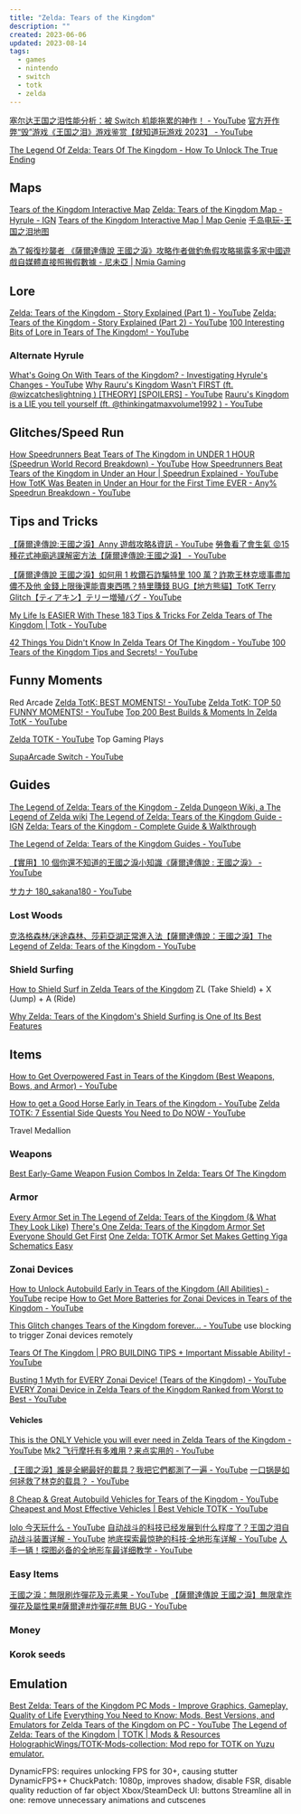 ```yaml
---
title: "Zelda: Tears of the Kingdom"
description: ""
created: 2023-06-06
updated: 2023-08-14
tags:
  - games
  - nintendo
  - switch
  - totk
  - zelda
---
```


[塞尔达王国之泪性能分析：被 Switch 机能拖累的神作！ - YouTube](https://www.youtube.com/watch?v=aBHz767EbO4)
[官方开作弊“毁”游戏《王国之泪》游戏鉴赏【就知道玩游戏 2023】 - YouTube](https://www.youtube.com/watch?v=jjZHRKjXZ84)

[The Legend Of Zelda: Tears Of The Kingdom - How To Unlock The True Ending](https://www.dualshockers.com/zelda-totk-unlock-true-ending/)

## Maps

[Tears of the Kingdom Interactive Map](https://www.zeldadungeon.net/tears-of-the-kingdom-interactive-map/)
[Zelda: Tears of the Kingdom Map - Hyrule - IGN](https://www.ign.com/maps/the-legend-of-zelda-tears-of-the-kingdom/hyrule)
[Tears of the Kingdom Interactive Map | Map Genie](https://mapgenie.io/zelda-tears-of-the-kingdom)
[千岛电玩-王国之泪地图](https://sankeng.qiandaoapp.com/zelda2map/map)

[為了報復抄襲者 《薩爾達傳說 王國之淚》攻略作者做釣魚假攻略揭露多家中國遊戲自媒體直接照搬假數據 - 尼未亞 | Nmia Gaming](https://nmiagaming.com/%E7%82%BA%E4%BA%86%E5%A0%B1%E5%BE%A9%E6%8A%84%E8%A5%B2%E8%80%85-%E8%96%A9%E7%88%BE%E9%81%94%E5%82%B3%E8%AA%AA-%E7%8E%8B%E5%9C%8B%E4%B9%8B%E6%B7%9A%E6%94%BB%E7%95%A5%E4%BD%9C%E8%80%85%E5%81%9A%E9%87%A3/)

## Lore

[Zelda: Tears of the Kingdom - Story Explained (Part 1) - YouTube](https://www.youtube.com/watch?v=hZytp1sIZAw)
[Zelda: Tears of the Kingdom - Story Explained (Part 2) - YouTube](https://www.youtube.com/watch?v=qP1Fw2EpwqE)
[100 Interesting Bits of Lore in Tears of The Kingdom! - YouTube](https://www.youtube.com/watch?v=IyXxbqqUH54)

### Alternate Hyrule

[What's Going On With Tears of the Kingdom? - Investigating Hyrule's Changes - YouTube](https://www.youtube.com/watch?v=9QUCtO_sMbc)
[Why Rauru's Kingdom Wasn't FIRST (ft. @wizcatcheslightning ) [THEORY] [SPOILERS] - YouTube](https://www.youtube.com/watch?v=Gajk1u4Qt20&t=0s)
[Rauru's Kingdom is a LIE you tell yourself (ft. @thinkingatmaxvolume1992 ) - YouTube](https://www.youtube.com/watch?v=XBZuKEunF24)

## Glitches/Speed Run

[How Speedrunners Beat Tears of The Kingdom in UNDER 1 HOUR (Speedrun World Record Breakdown) - YouTube](https://www.youtube.com/watch?v=R7RKHLDZMM8)
[How Speedrunners Beat Tears of the Kingdom in Under an Hour | Speedrun Explained - YouTube](https://www.youtube.com/watch?v=L67bfAdTMwk)
[How TotK Was Beaten in Under an Hour for the First Time EVER - Any% Speedrun Breakdown - YouTube](https://www.youtube.com/watch?v=BrNeOdaAwa8)

## Tips and Tricks

[【薩爾達傳說:王國之淚】Anny 遊戲攻略&資訊 - YouTube](https://www.youtube.com/playlist?list=PLPp1wjo6J_zZYF9XyaRNAR3M8bHoEGWir)
[勞魯看了會生氣 😡15 種花式神廟逃課解密方法【薩爾達傳說:王國之淚】 - YouTube](https://www.youtube.com/watch?v=DLftfyD5RMo)

[【薩爾達傳說 王國之淚】如何用 1 枚鑽石詐騙特里 100 萬？詐欺王林克壞事盡加儂不及他 金錢上限後還能賣東西嗎？特里賺錢 BUG【地方熊貓】TotK Terry Glitch【ティアキン】テリー増殖バグ - YouTube](https://www.youtube.com/watch?v=kKVZdI1iuBU)

[My Life Is EASIER With These 183 Tips & Tricks For Zelda Tears of The Kingdom | Totk - YouTube](https://www.youtube.com/watch?v=DdZAnwY9ktk)

[42 Things You Didn't Know In Zelda Tears Of The Kingdom - YouTube](https://www.youtube.com/watch?v=bzxgabpUBnM)
[100 Tears of the Kingdom Tips and Secrets! - YouTube](https://www.youtube.com/watch?v=KEkPy_OXY1k)

## Funny Moments

Red Arcade
[Zelda TotK: BEST MOMENTS! - YouTube](https://www.youtube.com/watch?v=3W78sLvMtf4)
[Zelda TotK: TOP 50 FUNNY MOMENTS! - YouTube](https://www.youtube.com/watch?v=8YHQq0xvtDg)
[Top 200 Best Builds & Moments In Zelda TotK - YouTube](https://www.youtube.com/watch?v=UkDcydKBb2k)

[Zelda TOTK - YouTube](https://www.youtube.com/playlist?list=PLAp_O-WDBQLDk0owRTliK7G7FUrKuFS6q) Top Gaming Plays

[SupaArcade Switch - YouTube](https://www.youtube.com/@supaarcadeswitch/featured)

## Guides

[The Legend of Zelda: Tears of the Kingdom - Zelda Dungeon Wiki, a The Legend of Zelda wiki](https://www.zeldadungeon.net/wiki/The_Legend_of_Zelda:_Tears_of_the_Kingdom)
[The Legend of Zelda: Tears of the Kingdom Guide - IGN](https://www.ign.com/wikis/the-legend-of-zelda-tears-of-the-kingdom)
[Zelda: Tears of the Kingdom - Complete Guide & Walkthrough](https://gamerant.com/tloz-totk-the-legend-of-zelda-tears-of-the-kingdom-walkthrough-shrines-side-quests-skyview-towers-korok-seeds/)

[The Legend of Zelda: Tears of the Kingdom Guides - YouTube](https://www.youtube.com/playlist?list=PL5octn-l9KEXHbzNIV7VkdOHX9NWic506)

[【實用】10 個你還不知道的王國之淚小知識《薩爾達傳說 : 王國之淚》 - YouTube](https://www.youtube.com/watch?v=krvqj2B-eRc)

[サカナ 180_sakana180 - YouTube](https://www.youtube.com/@sakana180)

### Lost Woods

[克洛格森林/迷途森林、莎莉亞湖正常進入法【薩爾達傳說：王國之淚】The Legend of Zelda: Tears of the Kingdom - YouTube](https://www.youtube.com/watch?v=PvhZuaaZXHI)

### Shield Surfing

[How to Shield Surf in Zelda Tears of the Kingdom](https://gamerant.com/zelda-tears-of-the-kingdom-shield-surf-how/)
ZL (Take Shield) + X (Jump) + A (Ride)

[Why Zelda: Tears of the Kingdom's Shield Surfing is One of Its Best Features](https://gamerant.com/zelda-tears-of-the-kingdom-shield-surfing-fun-best-feature/)

## Items

[How to Get Overpowered Fast in Tears of the Kingdom (Best Weapons, Bows, and Armor) - YouTube](https://www.youtube.com/watch?v=Ba-OvAjaDd8)

[How to get a Good Horse Early in Tears of the Kingdom - YouTube](https://www.youtube.com/watch?v=RPoeIA5CHHE)
[Zelda TOTK: 7 Essential Side Quests You Need to Do NOW - YouTube](https://www.youtube.com/watch?v=AqDQjd26XKA)

Travel Medallion

### Weapons

[Best Early-Game Weapon Fusion Combos In Zelda: Tears Of The Kingdom](https://gamerant.com/zelda-tears-of-the-kingdom-best-early-game-melee-weapon-fusion-combinations-fuse-ability-totk/)

### Armor

[Every Armor Set in The Legend of Zelda: Tears of the Kingdom (& What They Look Like)](https://gamerant.com/legend-of-zelda-tears-of-the-kingdom-tloz-totk-all-armor-every-armor-set-appearance/)
[There's One Zelda: Tears of the Kingdom Armor Set Everyone Should Get First](https://screenrant.com/zelda-tears-kingdom-gloom-armor-set-depths/)
[One Zelda: TOTK Armor Set Makes Getting Yiga Schematics Easy](https://screenrant.com/zelda-tears-kingdom-yiga-schematics-armor-depths/)

### Zonai Devices

[How to Unlock Autobuild Early in Tears of the Kingdom (All Abilities) - YouTube](https://www.youtube.com/watch?v=XeLELv3s8jc) recipe
[How to Get More Batteries for Zonai Devices in Tears of the Kingdom - YouTube](https://www.youtube.com/watch?v=y4MHMQjGtgM)

[This Glitch changes Tears of the Kingdom forever... - YouTube](https://www.youtube.com/watch?v=OmuWEI46dXo) use blocking to trigger Zonai devices remotely

[Tears Of The Kingdom | PRO BUILDING TIPS + Important Missable Ability! - YouTube](https://www.youtube.com/watch?v=xR_B3xoLIFk)

[Busting 1 Myth for EVERY Zonai Device! (Tears of the Kingdom) - YouTube](https://www.youtube.com/watch?v=WGzh-u8v6gE)
[EVERY Zonai Device in Zelda Tears of the Kingdom Ranked from Worst to Best - YouTube](https://www.youtube.com/watch?v=P1ry10xo7PU)

#### Vehicles

[This is the ONLY Vehicle you will ever need in Zelda Tears of the Kingdom - YouTube](https://www.youtube.com/watch?v=Yxp9j53HRIU)
[Mk2 飞行摩托有多难用？来点实用的 - YouTube](https://www.youtube.com/watch?v=BINJVgDpM5c)

[【王國之淚】誰是全網最好的載具？我把它們都測了一遍 - YouTube](https://www.youtube.com/watch?v=_GgEGGAXpcU)
[一口锅是如何拯救了林克的载具？ - YouTube](https://www.youtube.com/watch?v=UGCxq32hDsQ)

[8 Cheap & Great Autobuild Vehicles for Tears of the Kingdom - YouTube](https://www.youtube.com/watch?v=qTjnxosD6vE)
[Cheapest and Most Effective Vehicles | Best Vehicle TOTK - YouTube](https://www.youtube.com/watch?v=F2lLy12Gqck)

[lolo 今天玩什么 - YouTube](https://www.youtube.com/@lolo-player)
[自动战斗的科技已经发展到什么程度了？王国之泪自动战斗装置详解 - YouTube](https://www.youtube.com/watch?v=ZySsIN_fNoY)
[地底探索最惊艳的科技·全地形车详解 - YouTube](https://www.youtube.com/watch?v=LF8EYVkOSdE)
[人手一辆！探图必备的全地形车最详细教学 - YouTube](https://www.youtube.com/watch?v=APHz-FnUQ_c)

### Easy Items

[王國之淚：無限刷炸彈花及元素果 - YouTube](https://www.youtube.com/watch?v=NNFDUIyVzsI)
[【薩爾達傳說 王國之淚】無限拿炸彈花及屬性果#薩爾達#炸彈花#無 BUG - YouTube](https://www.youtube.com/watch?v=mbwx6-zWRcY)

### Money

### Korok seeds

## Emulation

[Best Zelda: Tears of the Kingdom PC Mods - Improve Graphics, Gameplay, Quality of Life](https://wccftech.com/how-to/14369best-zelda-tears-of-the-kingdom-pc-mods-improve-graphics-gameplay-quality-of-life12/)
[Everything You Need to Know: Mods, Best Versions, and Emulators for Zelda Tears of the Kingdom on PC - YouTube](https://www.youtube.com/watch?v=t4nRMVwAb5w)
[The Legend of Zelda: Tears of the Kingdom | TOTK | Mods & Resources](https://gamebanana.com/games/7617)
[HolographicWings/TOTK-Mods-collection: Mod repo for TOTK on Yuzu emulator.](https://github.com/HolographicWings/TOTK-Mods-collection)

DynamicFPS: requires unlocking FPS for 30+, causing stutter
DynamicFPS++
ChuckPatch: 1080p, improves shadow, disable FSR, disable quality reduction of far object
Xbox/SteamDeck UI: buttons
Streamline all in one: remove unnecessary animations and cutscenes
